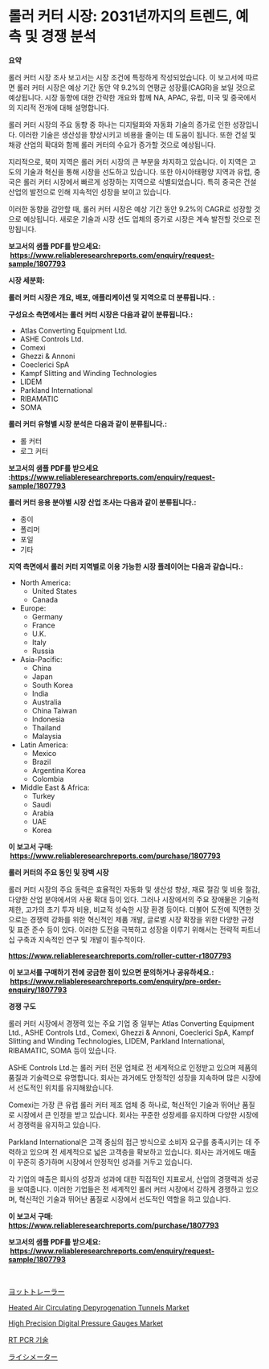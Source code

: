 <p><h1>롤러 커터 시장: 2031년까지의 트렌드, 예측 및 경쟁 분석</h1></p><p><strong>요약</strong></p>
<p><p>롤러 커터 시장 조사 보고서는 시장 조건에 특정하게 작성되었습니다. 이 보고서에 따르면 롤러 커터 시장은 예상 기간 동안 약 9.2%의 연평균 성장률(CAGR)을 보일 것으로 예상됩니다. 시장 동향에 대한 간략한 개요와 함께 NA, APAC, 유럽, 미국 및 중국에서의 지리적 전개에 대해 설명합니다.</p><p>롤러 커터 시장의 주요 동향 중 하나는 디지털화와 자동화 기술의 증가로 인한 성장입니다. 이러한 기술은 생산성을 향상시키고 비용을 줄이는 데 도움이 됩니다. 또한 건설 및 채광 산업의 확대와 함께 롤러 커터의 수요가 증가할 것으로 예상됩니다.</p><p>지리적으로, 북미 지역은 롤러 커터 시장의 큰 부분을 차지하고 있습니다. 이 지역은 고도의 기술과 혁신을 통해 시장을 선도하고 있습니다. 또한 아시아태평양 지역과 유럽, 중국은 롤러 커터 시장에서 빠르게 성장하는 지역으로 식별되었습니다. 특히 중국은 건설 산업의 발전으로 인해 지속적인 성장을 보이고 있습니다.</p><p>이러한 동향을 감안할 때, 롤러 커터 시장은 예상 기간 동안 9.2%의 CAGR로 성장할 것으로 예상됩니다. 새로운 기술과 시장 선도 업체의 증가로 시장은 계속 발전할 것으로 전망됩니다.</p></p>
<p><strong>보고서의 샘플 PDF를 받으세요: &nbsp;<a href="https://www.reliableresearchreports.com/enquiry/request-sample/1807793">https://www.reliableresearchreports.com/enquiry/request-sample/1807793</a></strong></p>
<p><strong>시장 세분화:</strong></p>
<p><strong> 롤러 커터 시장은 개요, 배포, 애플리케이션 및 지역으로 더 분류됩니다. :</strong></p>
<p><strong>구성요소 측면에서는 롤러 커터 시장은 다음과 같이 분류됩니다.:</strong></p>
<p><ul><li>Atlas Converting Equipment Ltd.</li><li>ASHE Controls Ltd.</li><li>Comexi</li><li>Ghezzi & Annoni</li><li>Coeclerici SpA</li><li>Kampf Slitting and Winding Technologies</li><li>LIDEM</li><li>Parkland International</li><li>RIBAMATIC</li><li>SOMA</li></ul></p>
<p><strong> 롤러 커터 유형별 시장 분석은 다음과 같이 분류됩니다.:</strong></p>
<p><ul><li>롤 커터</li><li>로그 커터</li></ul></p>
<p><strong>보고서의 샘플 PDF를 받으세요 :<a href="https://www.reliableresearchreports.com/enquiry/request-sample/1807793">https://www.reliableresearchreports.com/enquiry/request-sample/1807793</a></strong></p>
<p><strong> 롤러 커터 응용 분야별 시장 산업 조사는 다음과 같이 분류됩니다.:</strong></p>
<p><ul><li>종이</li><li>폴리머</li><li>포일</li><li>기타</li></ul></p>
<p><strong>지역 측면에서 롤러 커터 지역별로 이용 가능한 시장 플레이어는 다음과 같습니다.:</strong></p>
<p><ul>
    <li>
        North America:
        <ul>
            <li>United States</li>
            <li>Canada</li>
        </ul>
    </li>
    <li>
        Europe:
        <ul>
            <li>Germany</li>
            <li>France</li>
            <li>U.K.</li>
            <li>Italy</li>
            <li>Russia</li>
        </ul>
    </li>
    <li>
        Asia-Pacific:
        <ul>
            <li>China</li>
            <li>Japan</li>
            <li>South Korea</li>
            <li>India</li>
            <li>Australia</li>
            <li>China Taiwan</li>
            <li>Indonesia</li>
            <li>Thailand</li>
            <li>Malaysia</li>
        </ul>
    </li>
    <li>
        Latin America:
        <ul>
            <li>Mexico</li>
            <li>Brazil</li>
            <li>Argentina Korea</li>
            <li>Colombia</li>
        </ul>
    </li>
    <li>
        Middle East & Africa:
        <ul>
            <li>Turkey</li>
            <li>Saudi</li>
            <li>Arabia</li>
            <li>UAE</li>
            <li>Korea</li>
        </ul>
    </li>
    </ul></p>
<p><strong>이 보고서 구매: &nbsp;<a href="https://www.reliableresearchreports.com/purchase/1807793">https://www.reliableresearchreports.com/purchase/1807793</a></strong></p>
<p><strong>롤러 커터의 주요 동인 및 장벽 시장</strong></p>
<p><p>롤러 커터 시장의 주요 동력은 효율적인 자동화 및 생산성 향상, 재료 절감 및 비용 절감, 다양한 산업 분야에서의 사용 확대 등이 있다. 그러나 시장에서의 주요 장애물은 기술적 제한, 고가의 초기 투자 비용, 비교적 성숙한 시장 환경 등이다. 더불어 도전에 직면한 것으로는 경쟁력 강화를 위한 혁신적인 제품 개발, 글로벌 시장 확장을 위한 다양한 규정 및 표준 준수 등이 있다. 이러한 도전을 극복하고 성장을 이루기 위해서는 전략적 파트너십 구축과 지속적인 연구 및 개발이 필수적이다.</p></p>
<p><strong><a href="https://www.reliableresearchreports.com/roller-cutter-r1807793">https://www.reliableresearchreports.com/roller-cutter-r1807793</a></strong></p>
<p><strong>이 보고서를 구매하기 전에 궁금한 점이 있으면 문의하거나 공유하세요.: &nbsp;<a href="https://www.reliableresearchreports.com/enquiry/pre-order-enquiry/1807793">https://www.reliableresearchreports.com/enquiry/pre-order-enquiry/1807793</a></strong></p>
<p><strong>경쟁 구도</strong></p>
<p><p>롤러 커터 시장에서 경쟁력 있는 주요 기업 중 일부는 Atlas Converting Equipment Ltd., ASHE Controls Ltd., Comexi, Ghezzi & Annoni, Coeclerici SpA, Kampf Slitting and Winding Technologies, LIDEM, Parkland International, RIBAMATIC, SOMA 등이 있습니다.</p><p>ASHE Controls Ltd.는 롤러 커터 전문 업체로 전 세계적으로 인정받고 있으며 제품의 품질과 기술력으로 유명합니다. 회사는 과거에도 안정적인 성장을 지속하며 많은 시장에서 선도적인 위치를 유지해왔습니다.</p><p>Comexi는 가장 큰 유럽 롤러 커터 제조 업체 중 하나로, 혁신적인 기술과 뛰어난 품질로 시장에서 큰 인정을 받고 있습니다. 회사는 꾸준한 성장세를 유지하며 다양한 시장에서 경쟁력을 유지하고 있습니다.</p><p>Parkland International은 고객 중심의 접근 방식으로 소비자 요구를 충족시키는 데 주력하고 있으며 전 세계적으로 넓은 고객층을 확보하고 있습니다. 회사는 과거에도 매출이 꾸준히 증가하며 시장에서 안정적인 성과를 거두고 있습니다.</p><p>각 기업의 매출은 회사의 성장과 성과에 대한 직접적인 지표로서, 산업의 경쟁력과 성공을 보여줍니다. 이러한 기업들은 전 세계적인 롤러 커터 시장에서 강하게 경쟁하고 있으며, 혁신적인 기술과 뛰어난 품질로 시장에서 선도적인 역할을 하고 있습니다.</p></p>
<p><strong>이 보고서 구매: &nbsp; <a href="https://www.reliableresearchreports.com/purchase/1807793">https://www.reliableresearchreports.com/purchase/1807793</a></strong></p>
<p><strong>보고서의 샘플 PDF를 받으세요: &nbsp;<a href="https://www.reliableresearchreports.com/enquiry/request-sample/1807793">https://www.reliableresearchreports.com/enquiry/request-sample/1807793</a></strong><strong></strong></p>
<p>&nbsp;</p>
<p><p><a href="https://github.com/AaronVargas43/Market-Research-Report-List-1/blob/main/840711042573.md">ヨットトレーラー</a></p><p><a href="https://github.com/julyju69/Market-Research-Report-List-3/blob/main/heated-air-circulating-depyrogenation-tunnels-market.md">Heated Air Circulating Depyrogenation Tunnels Market</a></p><p><a href="https://github.com/gdfhhhj/Market-Research-Report-List-4/blob/main/high-precision-digital-pressure-gauges-market.md">High Precision Digital Pressure Gauges Market</a></p><p><a href="https://github.com/Howaoole34545/Market-Research-Report-List-1/blob/main/816575839009.md">RT PCR 기술</a></p><p><a href="https://github.com/CloydAbbott2023/Market-Research-Report-List-1/blob/main/980938842574.md">ライシメーター</a></p></p>